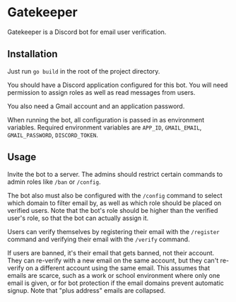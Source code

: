 # Gatekeeper

Gatekeeper is a Discord bot for email user verification.

## Installation

Just run `go build` in the root of the project directory.

You should have a Discord application configured for this bot. You will need permission to assign roles as well as read messages from users.

You also need a Gmail account and an application password.

When running the bot, all configuration is passed in as environment variables. Required environment variables are `APP_ID`, `GMAIL_EMAIL`, `GMAIL_PASSWORD`, `DISCORD_TOKEN`.

## Usage

Invite the bot to a server. The admins should restrict certain commands to admin roles like `/ban` or `/config`.

The bot also must also be configured with the `/config` command to select which domain to filter email by, as well as which role should be placed on verified users. Note that the bot's role should be higher than the verified user's role, so that the bot can actually assign it.

Users can verify themselves by registering their email with the `/register` command and verifying their email with the `/verify` command.

If users are banned, it's their email that gets banned, not their account. They can re-verify with a new email on the same account, but they can't re-verify on a different account using the same email. This assumes that emails are scarce, such as a work or school environment where only one email is given, or for bot protection if the email domains prevent automatic signup. Note that "plus address" emails are collapsed.